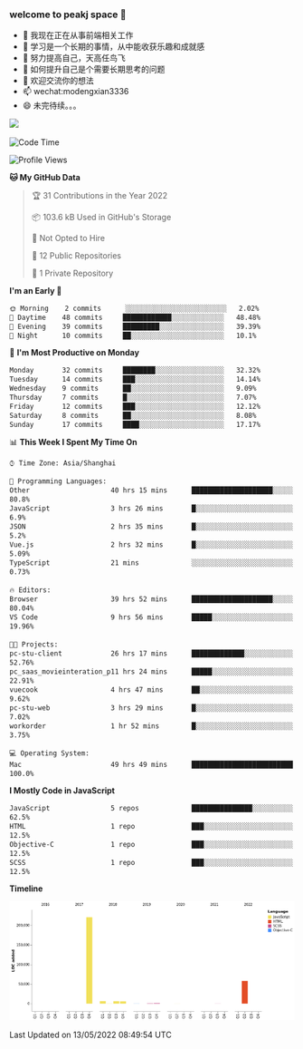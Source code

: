 ### welcome to peakj space 👋



- 🔭 我现在正在从事前端相关工作
- 🌱 学习是一个长期的事情，从中能收获乐趣和成就感
- 👯 努力提高自己，天高任鸟飞
- 🤔 如何提升自己是个需要长期思考的问题
- 💬 欢迎交流你的想法
- 📫 wechat:modengxian3336
- 😄 未完待续。。。

![](https://s2.ax1x.com/2019/06/28/ZKxc4J.jpg)

<!--START_SECTION:waka-->
![Code Time](http://img.shields.io/badge/Code%20Time-1%2C214%20hrs%2023%20mins-blue)

![Profile Views](http://img.shields.io/badge/Profile%20Views-13-blue)

**🐱 My GitHub Data** 

> 🏆 31 Contributions in the Year 2022
 > 
> 📦 103.6 kB Used in GitHub's Storage 
 > 
> 🚫 Not Opted to Hire
 > 
> 📜 12 Public Repositories 
 > 
> 🔑 1 Private Repository 
 > 
**I'm an Early 🐤** 

```text
🌞 Morning    2 commits      ░░░░░░░░░░░░░░░░░░░░░░░░░   2.02% 
🌆 Daytime    48 commits     ████████████░░░░░░░░░░░░░   48.48% 
🌃 Evening    39 commits     █████████░░░░░░░░░░░░░░░░   39.39% 
🌙 Night      10 commits     ██░░░░░░░░░░░░░░░░░░░░░░░   10.1%

```
📅 **I'm Most Productive on Monday** 

```text
Monday       32 commits     ████████░░░░░░░░░░░░░░░░░   32.32% 
Tuesday      14 commits     ███░░░░░░░░░░░░░░░░░░░░░░   14.14% 
Wednesday    9 commits      ██░░░░░░░░░░░░░░░░░░░░░░░   9.09% 
Thursday     7 commits      █░░░░░░░░░░░░░░░░░░░░░░░░   7.07% 
Friday       12 commits     ███░░░░░░░░░░░░░░░░░░░░░░   12.12% 
Saturday     8 commits      ██░░░░░░░░░░░░░░░░░░░░░░░   8.08% 
Sunday       17 commits     ████░░░░░░░░░░░░░░░░░░░░░   17.17%

```


📊 **This Week I Spent My Time On** 

```text
⌚︎ Time Zone: Asia/Shanghai

💬 Programming Languages: 
Other                    40 hrs 15 mins      ████████████████████░░░░░   80.8% 
JavaScript               3 hrs 26 mins       █░░░░░░░░░░░░░░░░░░░░░░░░   6.9% 
JSON                     2 hrs 35 mins       █░░░░░░░░░░░░░░░░░░░░░░░░   5.2% 
Vue.js                   2 hrs 32 mins       █░░░░░░░░░░░░░░░░░░░░░░░░   5.09% 
TypeScript               21 mins             ░░░░░░░░░░░░░░░░░░░░░░░░░   0.73%

🔥 Editors: 
Browser                  39 hrs 52 mins      ████████████████████░░░░░   80.04% 
VS Code                  9 hrs 56 mins       █████░░░░░░░░░░░░░░░░░░░░   19.96%

🐱‍💻 Projects: 
pc-stu-client            26 hrs 17 mins      █████████████░░░░░░░░░░░░   52.76% 
pc_saas_movieinteration_p11 hrs 24 mins      █████░░░░░░░░░░░░░░░░░░░░   22.91% 
vuecook                  4 hrs 47 mins       ██░░░░░░░░░░░░░░░░░░░░░░░   9.62% 
pc-stu-web               3 hrs 29 mins       █░░░░░░░░░░░░░░░░░░░░░░░░   7.02% 
workorder                1 hr 52 mins        █░░░░░░░░░░░░░░░░░░░░░░░░   3.75%

💻 Operating System: 
Mac                      49 hrs 49 mins      █████████████████████████   100.0%

```

**I Mostly Code in JavaScript** 

```text
JavaScript               5 repos             ███████████████░░░░░░░░░░   62.5% 
HTML                     1 repo              ███░░░░░░░░░░░░░░░░░░░░░░   12.5% 
Objective-C              1 repo              ███░░░░░░░░░░░░░░░░░░░░░░   12.5% 
SCSS                     1 repo              ███░░░░░░░░░░░░░░░░░░░░░░   12.5%

```


**Timeline**

![Chart not found](https://raw.githubusercontent.com/PeakJ/PeakJ/master/charts/bar_graph.png) 


 Last Updated on 13/05/2022 08:49:54 UTC
<!--END_SECTION:waka-->
